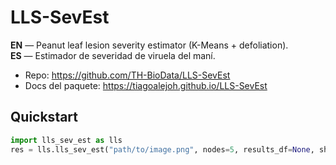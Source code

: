 # LLS-SevEst

**EN** — Peanut leaf lesion severity estimator (K-Means + defoliation).  
**ES** — Estimador de severidad de viruela del maní.

- Repo: https://github.com/TH-BioData/LLS-SevEst  
- Docs del paquete: https://tiagoalejoh.github.io/LLS-SevEst

## Quickstart
```python
import lls_sev_est as lls
res = lls.lls_sev_est("path/to/image.png", nodes=5, results_df=None, show_results=True)
